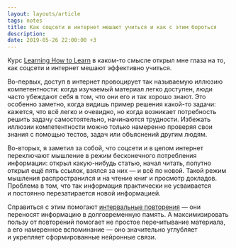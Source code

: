 ```yaml
---
layout: layouts/article
tags: notes
title: Как соцсети и интернет мешают учиться и как с этим бороться
description:
date: 2019-05-26 22:00:00 +3
---
```

Курс [Learning How to Learn](/notes/2019-05-03-learning-how-to-learn) в каком-то смысле открыл мне глаза на то, как соцсети и интернет мешают эффективно учиться.

Во-первых, доступ в интернет провоцирует так называемую иллюзию компетентности: когда изучаемый материал легко доступен, люди часто убеждают себя в том, что они его и так хорошо знают. Это особенно заметно, когда видишь пример решения какой-то задачи: кажется, что всё легко и очевидно, но когда возникает потребность решить задачу самостоятельно, начинаются трудности. Избежать иллюзии компетентности можно только намеренно проверяя свои знания с помощью тестов, задач или объяснений другим людям.

Во-вторых, я заметил за собой, что соцсети и в целом интернет переключают мышление в режим бесконечного потребления информации: открыл какую-нибудь статью, начал читать, попутно открыл ещё пять ссылок, взялся за них — и всё по новой. Такой режим мышления распространился и на чтение книг и просмотр докладов. Проблема в том, что так информация практически не усваивается и постоянно перезатирается новой информацией.

Справиться с этим помогают [интервальные повторения](https://ru.wikipedia.org/wiki/Интервальные_повторения) — они переносят информацию в долговременную память. А максимизировать пользу от повторений помогает не простое перечитывание материала, а его намеренное вспоминание — оно значительно углубляет и укрепляет сформированные нейронные связи.
